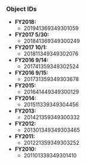 ### Object IDs 

- **FY2018:** 
  - 201941369349301059
- **FY2017 5/30:** 
  - 201841369349300249
- **FY2017 10/1:** 
  - 201811349349302076
- **FY2016 9/14:** 
  - 201741359349302524
- **FY2016 9/15:** 
  - 201731359349303678
- **FY2015:** 
  - 201641449349300129
- **FY2014:** 
  - 201511339349304456
- **FY2013:** 
  - 201421359349300332
- **FY2012:** 
  - 201301349349303465
- **FY2011:** 
  - 201221359349303252
- **FY2010:** 
  - 201101339349301410
